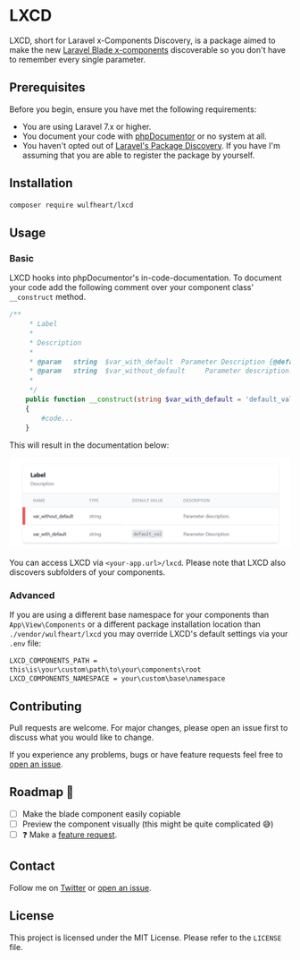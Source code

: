 # LXCD

LXCD, short for Laravel x-Components Discovery, is a package aimed to make the new [Laravel Blade x-components](https://laravel.com/docs/7.x/blade#components) discoverable so you don't have to remember every single parameter. 


## Prerequisites

Before you begin, ensure you have met the following requirements:
* You are using Laravel 7.x or higher.
* You document your code with [phpDocumentor](https://www.phpdoc.org/) or no system at all.
* You haven't opted out of [Laravel's Package Discovery](https://laravel.com/docs/7.x/packages#package-discovery). If you have I'm assuming that you are able to register the package by yourself.

## Installation


```bash
composer require wulfheart/lxcd
```

## Usage

### Basic

LXCD hooks into phpDocumentor's in-code-documentation. To document your code add the following comment over your component class' `__construct` method.

```php
/**
     * Label
     * 
     * Description
     *
     * @param   string  $var_with_default  Parameter Description {@default default_val}
     * @param   string  $var_without_default     Parameter description.
     *
     */
    public function __construct(string $var_with_default = 'default_val', string $var_without_default)
    {
        #code...
    }
```

This will result in the documentation below:

![Rendered component card](./img/Rendered_card.png "Rendered component card")

You can access LXCD via `<your-app.url>/lxcd`. Please note that LXCD also discovers subfolders of your components.

### Advanced

If you are using a different base namespace for your components than `App\View\Components` or a different package installation location than `./vendor/wulfheart/lxcd` you may override LXCD's default settings via your `.env` file:
```env
LXCD_COMPONENTS_PATH = this\is\your\custom\path\to\your\components\root
LXCD_COMPONENTS_NAMESPACE = your\custom\base\namespace 
```

## Contributing
Pull requests are welcome. For major changes, please open an issue first to discuss what you would like to change.

If you experience any problems, bugs or have feature requests feel free to [open an issue](https://github.com/Wulfheart/lxcd/issues/new).

## Roadmap 🚧

- [ ] Make the blade component easily copiable
- [ ] Preview the component visually (this might be quite complicated 😅)
- [ ]  ❓ Make a [feature request](https://github.com/Wulfheart/lxcd/issues/new).

## Contact

Follow me on [Twitter](https://twitter.com/alexfwulf) or [open an issue](https://github.com/Wulfheart/lxcd/issues/new).

## License

This project is licensed under the MIT License. Please refer to the `LICENSE` file.
